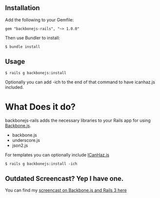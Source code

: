 Installation
------------

Add the following to your Gemfile:
    
    gem "backbonejs-rails", "~> 1.0.0"

Then use Bundler to install:

    $ bundle install

Usage
-------

    $ rails g backbonejs:install

Optionally you can add -ich to the end of that command to have icanhaz.js included.


What Does it do?
================

backbonejs-rails adds the necessary libraries to your Rails app for using [Backbone.js](http://backbonejs.org).

* backbone.js
* underscore.js
* json2.js

For templates you can optionally include [ICanHaz.js](http://icanhazjs.com/)

    $ rails g backbonejs:install -ich 


    
Outdated Screencast? Yep I have one.
----------

You can find my [screencast on Backbone.js and Rails 3 here](http://andrewgertig.com/2011/05/rails-backbone-js-example-screencast/)

